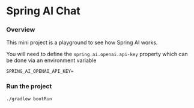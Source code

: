 # Spring AI Chat

### Overview

This mini project is a playground to see how Spring AI works.

You will need to define the `spring.ai.openai.api-key` property which can be done via an environment variable

```shell
SPRING_AI_OPENAI_API_KEY=
```

### Run the project

```shell
./gradlew bootRun
```